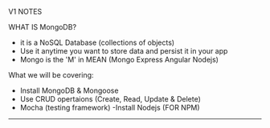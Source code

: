 V1 NOTES 

WHAT IS MongoDB?

- it is a NoSQL Database (collections of objects)
- Use it anytime you want to store data and persist it in your app 
- Mongo is the 'M' in MEAN (Mongo Express Angular Nodejs)

What we will be covering:
- Install MongoDB & Mongoose 
- Use CRUD opertaions (Create, Read, Update & Delete)
- Mocha (testing framework)
-Install Nodejs (FOR NPM)
-------------------------------------------------------------------------------
 